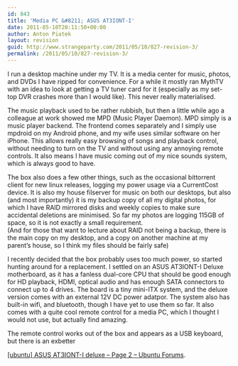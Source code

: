 ```yaml
---
id: 843
title: 'Media PC &#8211; ASUS AT3IONT-I'
date: 2011-05-10T20:11:50+00:00
author: Anton Piatek
layout: revision
guid: http://www.strangeparty.com/2011/05/10/827-revision-3/
permalink: /2011/05/10/827-revision-3/
---
```

I run a desktop machine under my TV. It is a media center for music, photos, and DVDs I have ripped for convenience. For a while it mostly ran MythTV with an idea to look at getting a TV tuner card for it (especially as my set-top DVR crashes more than I would like). This never really materialised.

The music playback used to be rather rubbish, but then a little while ago a colleague at work showed me MPD (Music Player Daemon). MPD simply is a music player backend. The frontend comes separately and I simply use mpdroid on my Android phone, and my wife uses similar software on her iPhone. This allows really easy browsing of songs and playback control, without needing to turn on the TV and without using any annoying remote controls. It also means I have music coming out of my nice sounds system, which is always good to have.

The box also does a few other things, such as the occasional bittorrent client for new linux releases, logging my power usage via a CurrentCost device. It is also my house filserver for music on both our desktops, but also (and most importantly) it is my backup copy of all my digital photos, for which I have RAID mirrored disks and weekly copies to make sure accidental deletions are minimised. So far my photos are logging 115GB of space, so it is not exactly a small requirement.  
(And for those that want to lecture about RAID not being a backup, there is the main copy on my desktop, and a copy on another machine at my parent&#8217;s house, so I think my files should be fairly safe)

I recently decided that the box probably uses too much power, so started hunting around for a replacement. I settled on an ASUS AT3IONT-I Deluxe motherboard, as it has a fanless dual-core CPU that should be good enough for HD playback, HDMI, optical audio and has enough SATA connectors to connect up to 4 drives. The board is a tiny mini-ITX system, and the deluxe version comes with an external 12V DC power adatpor. The system also has built-in wifi, and bluetooth, though I have yet to use them so far. It also comes with a quite cool remote control for a media PC, which I thought I would not use, but actually find amazing.

The remote control works out of the box and appears as a USB keyboard, but there is an exbetter

[[ubuntu] ASUS AT3IONT-I deluxe &#8211; Page 2 &#8211; Ubuntu Forums](http://ubuntuforums.org/showthread.php?p=9293063).